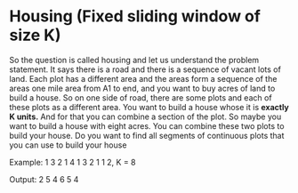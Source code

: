 # Housing (Fixed sliding window of size K)

So the question is called housing and let us understand the problem statement.
It says there is a road and there is a sequence of vacant lots of land.
Each plot has a different area and the areas form a sequence of the areas one mile area from A1 to end, and you want to buy acres of land to build a house.
So on one side of road, there are some plots and each of these plots as a different area.
You want to build a house whose it is **exactly K units.**
And for that you can combine a section of the plot.
So maybe you want to build a house with eight acres.
You can combine these two plots to build your house.
Do you want to find all segments of continuous plots that you can use to build your house

Example: 1 3 2 1 4 1 3 2 1 1 2, K = 8 

Output: 
        2 5
        4 6
        5 4

